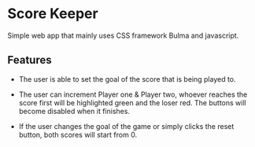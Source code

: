 # Score Keeper

Simple web app that mainly uses CSS framework Bulma and javascript.

## Features

- The user is able to set the goal of the score that is being played to.

- The user can increment Player one & Player two, whoever reaches the score first will be highlighted green and the loser red. The buttons will become disabled when it finishes.

- If the user changes the goal of the game or simply clicks the reset button, both scores will start from 0.
